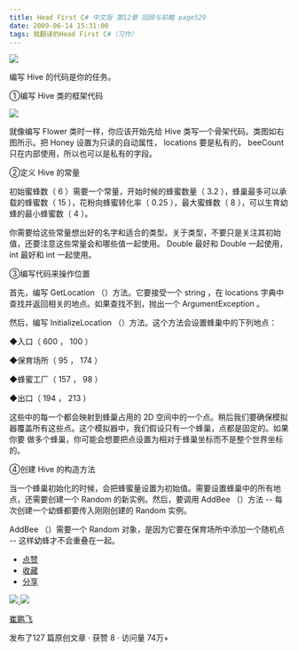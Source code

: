 ```yaml
---
title: Head First C# 中文版 第12章 回顾与前瞻 page529
date: 2009-06-14 15:31:00
tags: 我翻译的Head First C#（习作）
---
```

![](https://p-blog.csdn.net/images/p_blog_csdn_net/cuipengfei1/EntryImages/20090614/2009-06-14_15-02-27.jpg)

编写  Hive  的代码是你的任务。

  

①编写  Hive  类的框架代码

  

![](https://p-blog.csdn.net/images/p_blog_csdn_net/cuipengfei1/EntryImages/20090614/2009-06-14_15-07-41.jpg)

就像编写  Flower  类时一样，你应该开始先给  Hive  类写一个骨架代码。类图如右图所示。把  Honey  设置为只读的自动属性，
locations  要是私有的，  beeCount  只在内部使用，所以也可以是私有的字段。

  

②定义  Hive  的常量

  

初始蜜蜂数（  6  ）需要一个常量，开始时候的蜂蜜数量（  3.2  ），蜂巢最多可以承载的蜂蜜数（  15  ），花粉向蜂蜜转化率（  0.25
），最大蜜蜂数（  8  ），可以生育幼蜂的最小蜂蜜数（  4  ）。

  

你需要给这些常量想出好的名字和适合的类型。关于类型，不要只是关注其初始值，还要注意这些常量会和哪些值一起使用。  Double  最好和  Double
一起使用，  int  最好和  int  一起使用。

  

③编写代码来操作位置

  

首先，编写  GetLocation  （）方法。它要接受一个  string  ，在  locations
字典中查找并返回相关的地点。如果查找不到，抛出一个  ArgumentException  。

  

然后，编写  InitializeLocation  （）方法。这个方法会设置蜂巢中的下列地点：

  

◆入口（  600  ，  100  ）

◆保育场所（  95  ，  174  ）

◆蜂蜜工厂（  157  ，  98  ）

◆出口（  194  ，  213  ）

  

这些中的每一个都会映射到蜂巢占用的  2D  空间中的一个点。稍后我们要确保模拟器覆盖所有这些点。这个模拟器中，我们假设只有一个蜂巢，点都是固定的。如果你要
做多个蜂巢，你可能会想要把点设置为相对于蜂巢坐标而不是整个世界坐标的。

  

④创建  Hive  的构造方法

  

当一个蜂巢初始化的时候，会把蜂蜜量设置为初始值。需要设置蜂巢中的所有地点，还需要创建一个  Random  的新实例。然后，要调用  AddBee
（）方法  \--  每次创建一个幼蜂都要传入刚刚创建的  Random  实例。

  

AddBee  （）需要一个  Random  对象，是因为它要在保育场所中添加一个随机点  \--  这样幼蜂才不会重叠在一起。

  

  * [ 点赞  ](javascript:;)
  * [ 收藏  ](javascript:;)
  * [ 分享 ](javascript:;)

[ ![](https://profile.csdnimg.cn/5/2/5/3_cuipengfei1)
![](https://g.csdnimg.cn/static/user-reg-year/1x/11.png)
](https://blog.csdn.net/cuipengfei1)

[ 崔鹏飞 ](https://blog.csdn.net/cuipengfei1)

发布了127 篇原创文章  ·  获赞 8  ·  访问量 74万+

